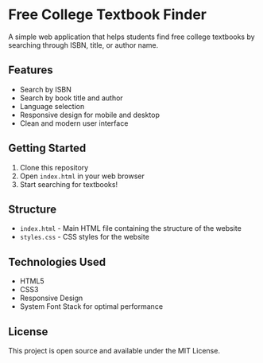 # Free College Textbook Finder

A simple web application that helps students find free college textbooks by searching through ISBN, title, or author name.

## Features

- Search by ISBN
- Search by book title and author
- Language selection
- Responsive design for mobile and desktop
- Clean and modern user interface

## Getting Started

1. Clone this repository
2. Open `index.html` in your web browser
3. Start searching for textbooks!

## Structure

- `index.html` - Main HTML file containing the structure of the website
- `styles.css` - CSS styles for the website

## Technologies Used

- HTML5
- CSS3
- Responsive Design
- System Font Stack for optimal performance

## License

This project is open source and available under the MIT License. 